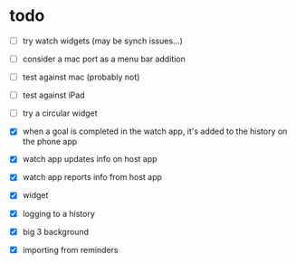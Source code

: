 #  todo

- [ ] try watch widgets (may be synch issues...)
- [ ] consider a mac port as a menu bar addition
- [ ] test against mac (probably not)
- [ ] test against iPad
- [ ] try a circular widget
- [x] when a goal is completed in the watch app, it's added to the history on the phone app
- [x] watch app updates info on host app
- [x] watch app reports info from host app
- [x] widget
- [x] logging to a history
- [x] big 3 background
- [x] importing from reminders

